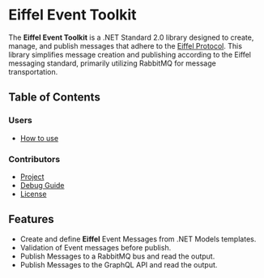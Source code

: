 # Eiffel Event Toolkit

The **Eiffel Event Toolkit** is a .NET Standard 2.0 library designed to create, manage, and publish messages that adhere to the [Eiffel Protocol](https://github.com/eiffel-community). This library simplifies message creation and publishing according to the Eiffel messaging standard, primarily utilizing RabbitMQ for message transportation.

## Table of Contents

### Users
- [How to use](./EiffelEventToolkit/README.md)

### Contributors

- [Project](./Docs/PROJECT.md)
- [Debug Guide](./Docs/DEBUG.md)
- [License](./Docs/LICENSE.txt)

## Features

- Create and define **Eiffel** Event Messages from .NET Models templates.
- Validation of Event messages before publish.
- Publish Messages to a RabbitMQ bus and read the output.
- Publish Messages to the GraphQL API and read the output.
